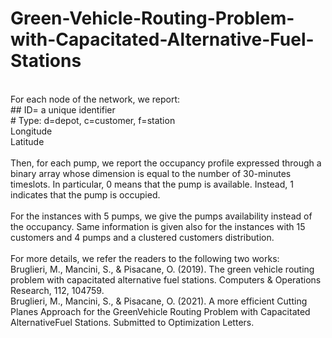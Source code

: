 # Green-Vehicle-Routing-Problem-with-Capacitated-Alternative-Fuel-Stations
<br> For each node of the network, we report:
<br> ## ID= a unique identifier
<br> # Type: d=depot, c=customer, f=station
<br> Longitude
<br>Latitude
<br> <br> Then, for each pump, we report the occupancy profile expressed through a binary array whose dimension is equal to the number of 30-minutes timeslots. In particular, 0 means that the pump is available. Instead, 1 indicates that the pump is occupied.
<br> <br> For the instances with 5 pumps, we give the pumps availability instead of the occupancy. Same information is given also for the instances with 15 customers and 4 pumps and a clustered customers distribution.
<br> <br>For more details, we refer the readers to the following two works:
<br> Bruglieri, M., Mancini, S., & Pisacane, O. (2019). The green vehicle routing problem with capacitated alternative fuel stations. Computers & Operations Research, 112, 104759.
<br> Bruglieri, M., Mancini, S., & Pisacane, O. (2021). A more efficient Cutting Planes Approach for the GreenVehicle Routing Problem with Capacitated AlternativeFuel Stations. Submitted to Optimization Letters.
